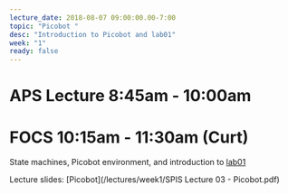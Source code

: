 ```yaml
---
lecture_date: 2018-08-07 09:00:00.00-7:00
topic: "Picobot "
desc: "Introduction to Picobot and lab01"
week: "1"
ready: false
---
```


# APS Lecture 8:45am - 10:00am




# FOCS 10:15am - 11:30am (Curt)
State machines, Picobot environment, and introduction to [lab01](/lab/lab01/)

Lecture slides: [Picobot](/lectures/week1/SPIS Lecture 03 - Picobot.pdf)



